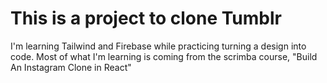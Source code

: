 # This is a project to clone Tumblr

I'm learning Tailwind and Firebase while practicing turning a design into code. Most of what I'm learning is coming from the scrimba course, "Build An Instagram Clone in React"
